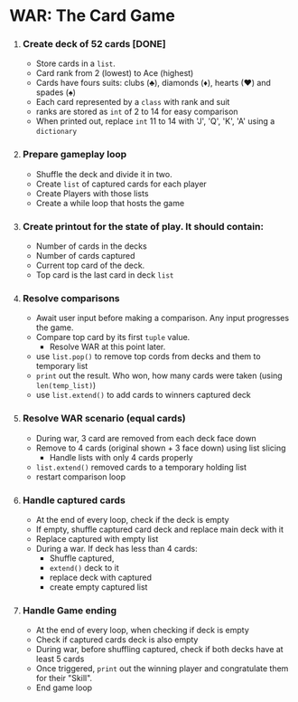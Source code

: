 # WAR: The Card Game
1. ### Create deck of 52 cards [DONE]
    - Store cards in a `list`.
    - Card rank from 2 (lowest) to Ace (highest)
    - Cards have fours suits: clubs (♣), diamonds (♦), hearts (♥) and spades (♠)
    - Each card represented by a `class` with rank and suit
    - ranks are stored as `int` of 2 to 14 for easy comparison
    - When printed out, replace `int` 11 to 14 with 'J', 'Q', 'K', 'A' using a `dictionary`

1. ### Prepare gameplay loop
    - Shuffle the deck and divide it in two.
    - Create `list` of captured cards for each player
    - Create Players with those lists
    - Create a while loop that hosts the game

1. ### Create printout for the state of play. It should contain:
    - Number of cards in the decks
    - Number of cards captured
    - Current top card of the deck.
    - Top card is the last card in deck `list`

1. ### Resolve comparisons
    - Await user input before making a comparison. Any input progresses the game.
    - Compare top card by its first `tuple` value.
        - Resolve WAR at this point later.
    - use `list.pop()` to remove top cords from decks and them to temporary list
    - `print` out the result. Who won, how many cards were taken (using `len(temp_list)`)
    - use `list.extend()` to add cards to winners captured deck

1. ### Resolve WAR scenario (equal cards)
    - During war, 3 card are removed from each deck face down
    - Remove to 4 cards (original shown + 3 face down) using list slicing
        - Handle lists with only 4 cards properly
    - `list.extend()` removed cards to a temporary holding list
    - restart comparison loop

1. ### Handle captured cards
    - At the end of every loop, check if the deck is empty
    - If empty, shuffle captured card deck and replace main deck with it
    - Replace captured with empty list
    - During a war. If deck has less than 4 cards:
        - Shuffle captured, 
        - `extend()` deck to it
        - replace deck with captured
        - create empty captured list
    
1. ### Handle Game ending
    - At the end of every loop, when checking if deck is empty
    - Check if captured cards deck is also empty
    - During war, before shuffling captured, check if both decks have at least 5 cards
    - Once triggered, `print` out the winning player and congratulate them for their "Skill".
    - End game loop

